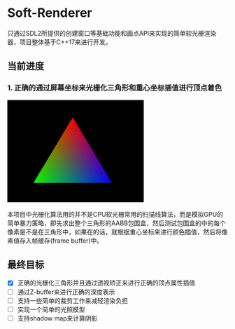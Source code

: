 # Soft-Renderer
只通过SDL2所提供的创建窗口等基础功能和画点API来实现的简单软光栅渲染器，项目整体基于C++17来进行开发。
## 当前进度
  ### 1. 正确的通过屏幕坐标来光栅化三角形和重心坐标插值进行顶点着色
  ![](/asset/Triangle.png)
  
  本项目中光栅化算法用的并不是CPU软光栅常用的扫描线算法，而是模拟GPU的简单暴力策略，即先求出整个三角形的AABB包围盒，然后测试包围盒的中的每个像素是不是在三角形中，如果在的话，就根据重心坐标来进行颜色插值，然后将像素值存入帧缓存(frame buffer)中。
## 最终目标
- [x] 正确的光栅化三角形并且通过透视矫正来进行正确的顶点属性插值
- [ ] 通过Z-buffer来进行正确的深度表示
- [ ] 支持一些简单的裁剪工作来减轻渲染负担
- [ ] 实现一个简单的光照模型
- [ ] 支持shadow map来计算阴影
